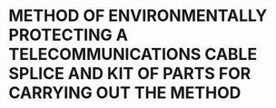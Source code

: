 # METHOD OF ENVIRONMENTALLY PROTECTING A TELECOMMUNICATIONS CABLE SPLICE AND KIT OF PARTS FOR CARRYING OUT THE METHOD